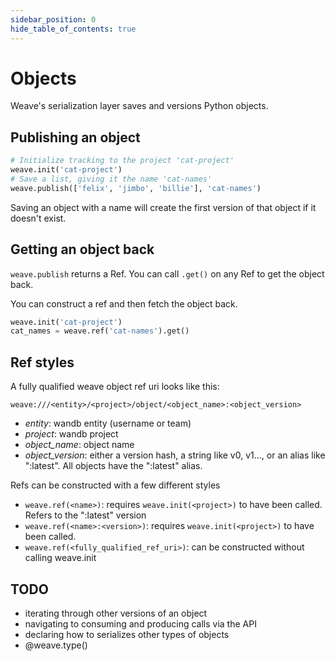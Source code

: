 ```yaml
---
sidebar_position: 0
hide_table_of_contents: true
---
```


# Objects

Weave's serialization layer saves and versions Python objects.

## Publishing an object

```python
# Initialize tracking to the project 'cat-project'
weave.init('cat-project')
# Save a list, giving it the name 'cat-names'
weave.publish(['felix', 'jimbo', 'billie'], 'cat-names')
```

Saving an object with a name will create the first version of that object if it doesn't exist.

## Getting an object back

`weave.publish` returns a Ref. You can call `.get()` on any Ref to get the object back.

You can construct a ref and then fetch the object back.
```python
weave.init('cat-project')
cat_names = weave.ref('cat-names').get()
```

## Ref styles

A fully qualified weave object ref uri looks like this:

```
weave:///<entity>/<project>/object/<object_name>:<object_version>
```

- *entity*: wandb entity (username or team)
- *project*: wandb project
- *object_name*: object name
- *object_version*: either a version hash, a string like v0, v1..., or an alias like ":latest". All objects have the ":latest" alias.


Refs can be constructed with a few different styles

- `weave.ref(<name>)`: requires `weave.init(<project>)` to have been called. Refers to the ":latest" version
- `weave.ref(<name>:<version>)`: requires `weave.init(<project>)` to have been called.
- `weave.ref(<fully_qualified_ref_uri>)`: can be constructed without calling weave.init


## TODO

- iterating through other versions of an object
- navigating to consuming and producing calls via the API
- declaring how to serializes other types of objects
- @weave.type()
